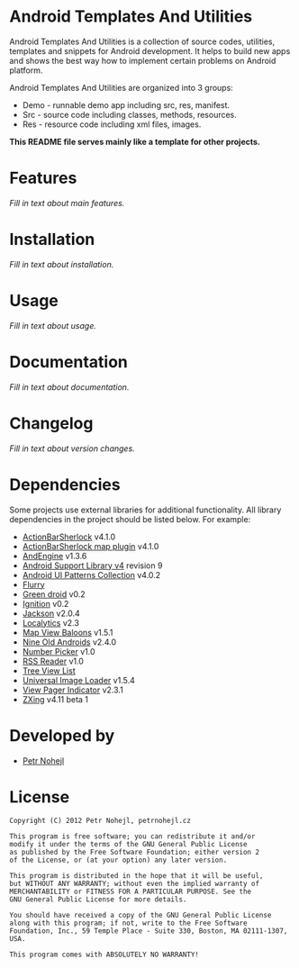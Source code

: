 Android Templates And Utilities
===============================

Android Templates And Utilities is a collection of source codes, utilities, 
templates and snippets for Android development. It helps to build new apps and 
shows the best way how to implement certain problems on Android platform.

Android Templates And Utilities are organized into 3 groups:

* Demo - runnable demo app including src, res, manifest.
* Src - source code including classes, methods, resources.
* Res - resource code including xml files, images.

**This README file serves mainly like a template for other projects.**


Features
========

*Fill in text about main features.*


Installation
============

*Fill in text about installation.*


Usage
=====

*Fill in text about usage.*


Documentation
=============

*Fill in text about documentation.*


Changelog
=========

*Fill in text about version changes.*


Dependencies
============

Some projects use external libraries for additional functionality. All library
dependencies in the project should be listed below. For example:

* [ActionBarSherlock][01] v4.1.0
* [ActionBarSherlock map plugin][02] v4.1.0
* [AndEngine][03] v1.3.6
* [Android Support Library v4][04] revision 9
* [Android UI Patterns Collection][05] v4.0.2
* [Flurry][06]
* [Green droid][07] v0.2
* [Ignition][08] v0.2
* [Jackson][09] v2.0.4
* [Localytics][10] v2.3
* [Map View Baloons][11] v1.5.1
* [Nine Old Androids][12] v2.4.0
* [Number Picker][13] v1.0
* [RSS Reader][14] v1.0
* [Tree View List][15]
* [Universal Image Loader][16] v1.5.4
* [View Pager Indicator][17] v2.3.1
* [ZXing][18] v4.11 beta 1


Developed by
============

* [Petr Nohejl](http://petrnohejl.cz)


License
=======

    Copyright (C) 2012 Petr Nohejl, petrnohejl.cz

    This program is free software; you can redistribute it and/or
    modify it under the terms of the GNU General Public License
    as published by the Free Software Foundation; either version 2
    of the License, or (at your option) any later version.
    
    This program is distributed in the hope that it will be useful,
    but WITHOUT ANY WARRANTY; without even the implied warranty of
    MERCHANTABILITY or FITNESS FOR A PARTICULAR PURPOSE. See the
    GNU General Public License for more details.
    
    You should have received a copy of the GNU General Public License
    along with this program; if not, write to the Free Software
    Foundation, Inc., 59 Temple Place - Suite 330, Boston, MA 02111-1307, USA.
    
    This program comes with ABSOLUTELY NO WARRANTY!




 [01]: http://actionbarsherlock.com/
 [02]: https://github.com/JakeWharton/ActionBarSherlock-Plugin-Maps
 [03]: http://www.andengine.org/
 [04]: http://developer.android.com/tools/extras/support-library.html
 [05]: https://play.google.com/store/apps/details?id=com.groidify.uipatterns
 [06]: http://www.flurry.com/
 [07]: https://github.com/cyrilmottier/GreenDroid
 [08]: https://github.com/kaeppler/ignition
 [09]: http://jackson.codehaus.org/
 [10]: http://www.localytics.com/
 [11]: https://github.com/jgilfelt/android-mapviewballoons
 [12]: https://github.com/JakeWharton/NineOldAndroids
 [13]: https://github.com/novak/numpicker-demo
 [14]: https://github.com/matshofman/Android-RSS-Reader-Library
 [15]: http://code.google.com/p/tree-view-list-android/
 [16]: https://github.com/nostra13/Android-Universal-Image-Loader
 [17]: https://github.com/JakeWharton/Android-ViewPagerIndicator
 [18]: http://code.google.com/p/zxing/
